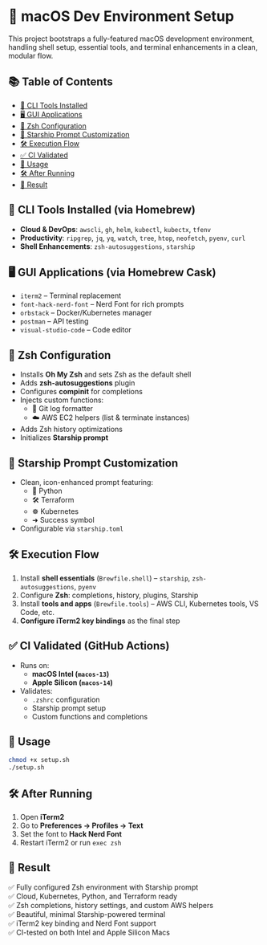 # 🚀 macOS Dev Environment Setup

This project bootstraps a fully-featured macOS development environment, handling shell setup, essential tools, and terminal enhancements in a clean, modular flow.

## 📚 Table of Contents
- [🧰 CLI Tools Installed](#-cli-tools-installed-via-homebrew)
- [🖥️ GUI Applications](#️-gui-applications-via-homebrew-cask)
- [🐚 Zsh Configuration](#-zsh-configuration)
- [🌟 Starship Prompt Customization](#-starship-prompt-customization)
- [🛠 Execution Flow](#-execution-flow)
- [✅ CI Validated](#-ci-validated-github-actions)
- [🚀 Usage](#-usage)
- [🛠 After Running](#-after-running)
- [🎉 Result](#-result)

## 🧰 CLI Tools Installed (via Homebrew)

- **Cloud & DevOps**: `awscli`, `gh`, `helm`, `kubectl`, `kubectx`, `tfenv`
- **Productivity**: `ripgrep`, `jq`, `yq`, `watch`, `tree`, `htop`, `neofetch`, `pyenv`, `curl`
- **Shell Enhancements**: `zsh-autosuggestions`, `starship`

## 🖥️ GUI Applications (via Homebrew Cask)

- `iterm2` – Terminal replacement
- `font-hack-nerd-font` – Nerd Font for rich prompts
- `orbstack` – Docker/Kubernetes manager
- `postman` – API testing
- `visual-studio-code` – Code editor

## 🐚 Zsh Configuration

- Installs **Oh My Zsh** and sets Zsh as the default shell
- Adds **zsh-autosuggestions** plugin
- Configures **compinit** for completions
- Injects custom functions:
  - 📜 Git log formatter
  - ☁️ AWS EC2 helpers (list & terminate instances)
- Adds Zsh history optimizations
- Initializes **Starship prompt**

## 🌟 Starship Prompt Customization

- Clean, icon-enhanced prompt featuring:
  - 🐍 Python
  - 🛠️ Terraform
  - ☸️ Kubernetes
  - ➜ Success symbol
- Configurable via `starship.toml`

## 🛠 Execution Flow

1. Install **shell essentials** (`Brewfile.shell`) – `starship`, `zsh-autosuggestions`, `pyenv`
2. Configure **Zsh**: completions, history, plugins, Starship
3. Install **tools and apps** (`Brewfile.tools`) – AWS CLI, Kubernetes tools, VS Code, etc.
4. **Configure iTerm2 key bindings** as the final step

## ✅ CI Validated (GitHub Actions)

- Runs on:
  - **macOS Intel (`macos-13`)**
  - **Apple Silicon (`macos-14`)**
- Validates:
  - `.zshrc` configuration
  - Starship prompt setup
  - Custom functions and completions

## 🚀 Usage

```bash
chmod +x setup.sh
./setup.sh
```

## 🛠 After Running

1. Open **iTerm2**
2. Go to **Preferences → Profiles → Text**
3. Set the font to **Hack Nerd Font**
4. Restart iTerm2 or run `exec zsh`

## 🎉 Result

✅ Fully configured Zsh environment with Starship prompt  
✅ Cloud, Kubernetes, Python, and Terraform ready  
✅ Zsh completions, history settings, and custom AWS helpers  
✅ Beautiful, minimal Starship-powered terminal  
✅ iTerm2 key binding and Nerd Font support  
✅ CI-tested on both Intel and Apple Silicon Macs
